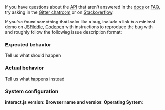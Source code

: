 If you have questions about the [API](http://interactjs.io/api) that aren't
answered in the [docs](http://interactjs.io/docs) or
[FAQ](http://interactjs.io/docs/faq), try asking in the [Gitter
chatroom](https://gitter.im/taye/interact.js) or on
[Stackoverflow](https://stackoverflow.com/questions/tagged/interact.js).

If you've found something that looks like a bug, include a link to a minimal
demo on [JSFilddle](https://jsfiddle.net), [Codepen](https://codepen.io) with
instructions to reproduce the bug with and roughly follow the following issue
description format:

### Expected behavior
Tell us what should happen

### Actual behavior
Tell us what happens instead

### System configuration
**interact.js version**:
**Browser name and version**:
**Operating System**:
